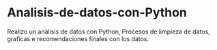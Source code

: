 # Analisis-de-datos-con-Python
Realizo un análisis de datos con Python, Procesos de limpieza de datos, graficas e recomendaciones finales con los datos.





